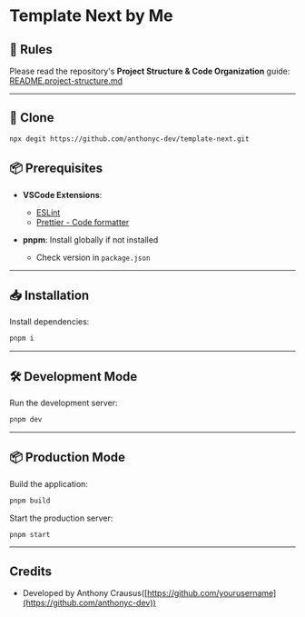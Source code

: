 # Template Next by Me

## 📌 Rules

Please read the repository's **Project Structure & Code Organization** guide:  
[README.project-structure.md](./README.project-structure.md)

---

## 🚀 Clone

```bash
npx degit https://github.com/anthonyc-dev/template-next.git
```

## 📦 Prerequisites

- **VSCode Extensions**:

  - [ESLint](https://marketplace.visualstudio.com/items?itemName=dbaeumer.vscode-eslint)
  - [Prettier - Code formatter](https://marketplace.visualstudio.com/items?itemName=esbenp.prettier-vscode)

- **pnpm**: Install globally if not installed

  - Check version in `package.json`

---

## 📥 Installation

Install dependencies:

```bash
pnpm i
```

---

## 🛠 Development Mode

Run the development server:

```bash
pnpm dev
```

---

## 📦 Production Mode

Build the application:

```bash
pnpm build
```

Start the production server:

```bash
pnpm start
```

---
## Credits
- Developed by Anthony Crausus([https://github.com/yourusername](https://github.com/anthonyc-dev))

